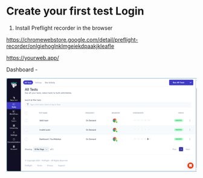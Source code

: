 # Create your first test Login

1. Install Preflight recorder in the browser

https://chromewebstore.google.com/detail/preflight-recorder/onlgiehoglnklmgeiekdpaakjkleafle

https://yourweb.app/

Dashboard - 

![alt text](image.png)
